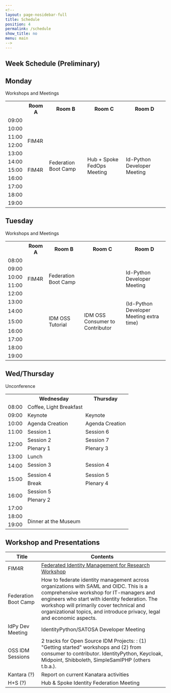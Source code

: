 ```yaml
---
<!--
layout: page-nosidebar-full
title: Schedule
position: 4
permalink: /schedule
show_title: no
menu: main
-->
---
```


## Week Schedule (Preliminary)

<div class="col-lg-4 calendar-table monday-table">
<div class="table-heading">
<h2>Monday</h2>
<span>Workshops and Meetings</span>
</div>
<table>
  <tr>
    <th></th><th>Room A</th> <th>Room B</th> <th>Room C</th> <th>Room D</th>
  </tr>
  <tr>
    <td rowspan="2" class="time-cell">09:00</td><td></td><td></td><td></td><td></td>
  </tr>
  <tr>
    <td></td><td></td><td></td><td></td>
  </tr>
  <tr>
    <td rowspan="2" class="time-cell">10:00</td><td></td><td></td><td></td><td></td>
  </tr>
  <tr>
    <td></td><td></td><td></td><td></td>
  </tr>
  <tr>
    <td rowspan="2" class="time-cell">11:00</td><td rowspan="4" class="fim4r">FIM4R</td><td></td><td></td><td></td>
  </tr>
  <tr>
    <td></td><td></td><td></td>
  </tr>
  <tr>
    <td rowspan="2" class="time-cell">12:00</td><td></td><td></td><td></td>
  </tr>
  <tr>
    <td></td><td></td><td></td>
  </tr>
  <tr>
    <td rowspan="2" class="time-cell">13:00</td><td></td><td rowspan="8" class="fedbc">Federation Boot Camp</td><td rowspan="8" class="hub">Hub + Spoke FedOps Meeting</td><td rowspan="8" class="python">Id-Python Developer Meeting</td>
  </tr>
  <tr>
    <td></td>
  </tr>
<tr>
<td rowspan="2" class="time-cell">14:00</td><td rowspan="6" class="fim4r">FIM4R</td>
</tr>
<tr>

</tr>
<tr>
<td rowspan="2" class="time-cell">15:00</td>
</tr>
<tr>

</tr>
<tr>
<td rowspan="2" class="time-cell">16:00
</td>
</tr>
<tr>

</tr>
<tr>
<td rowspan="2" class="time-cell">17:00</td><td></td><td></td><td></td><td></td>
</tr>
<tr>
<td></td><td></td><td></td><td></td>
</tr>
<tr>
<td rowspan="2" class="time-cell">18:00</td><td></td><td></td><td></td><td></td>
</tr>
<tr>
<td></td><td></td><td></td><td></td>
</tr>
<tr>
<td rowspan="2" class="time-cell">19:00</td><td></td><td></td><td></td><td></td>
</tr>
<tr>
<td></td><td></td><td></td><td></td>
</tr>
</table>
</div>

<div class="col-lg-4 calendar-table tuesday-table">
<div class="table-heading">
<h2>Tuesday</h2>
<span>Workshops and Meetings</span>
</div>
<table>
<tr>
<th></th><th>Room A</th> <th>Room B</th> <th>Room C</th> <th>Room D</th>
</tr>
<tr>
<td rowspan="2" class="time-cell">08:00</td><td></td><td></td><td></td><td></td>
</tr>
<tr>
<td></td><td></td><td></td><td></td>
</tr>
<tr>
<td rowspan="2" class="time-cell">09:00</td><td rowspan="7" class="fim4r">FIM4R</td><td rowspan="7" class="fedbc">Federation Boot Camp</td><td></td><td rowspan="7" class="python">Id-Python Developer Meeting</td>
</tr>
<tr>
<td></td>
</tr>
<tr>
<td rowspan="2" class="time-cell">10:00</td><td></td>
</tr>
<tr>
<td></td>
</tr>
<tr>
<td rowspan="2" class="time-cell">11:00</td><td></td>
</tr>
<tr>
<td></td>
</tr>
<tr>
<td rowspan="2" class="time-cell">12:00</td><td></td>
</tr>
<tr>
<td></td><td></td><td></td><td></td>
</tr>
<tr>
<td rowspan="2" class="time-cell">13:00</td><td></td><td></td><td></td><td></td>
</tr>
<tr>
<td></td><td rowspan="9" class="fedbc">IDM OSS Tutorial</td><td rowspan="9" class="hub">IDM OSS Consumer to Contributor</td><td rowspan="5" class="pythonextra">(Id-Python Developer Meeting extra time)</td>
</tr>
<tr>
<td rowspan="2" class="time-cell">14:00</td><td></td>
</tr>
<tr>
<td></td>
</tr>
<tr>
<td rowspan="2" class="time-cell">15:00</td><td></td>
</tr>
<tr>
<td></td>
</tr>
<tr>
<td rowspan="2" class="time-cell">16:00</td><td></td><td></td>
</tr>
<tr>
<td></td><td></td>
</tr>
<tr>
<td rowspan="2" class="time-cell">17:00</td><td></td><td></td>
</tr>
<tr>
<td></td><td></td>
</tr>
<tr>
<td rowspan="2" class="time-cell">18:00</td><td></td><td></td><td></td><td></td>
</tr>
<tr>
<td></td><td></td><td></td><td></td>
</tr>
<tr>
<td rowspan="2" class="time-cell">19:00</td><td></td><td></td><td></td><td></td>
</tr>
<tr>
<td></td><td></td><td></td><td></td>
</tr>
</table>
</div>

<div class="col-lg-4 calendar-table wedthur-table">
<div class="table-heading">
<h2>Wed/Thursday</h2>
<span>Unconference</span>
</div>
<table>
<tr>
<th></th><th>Wednesday</th> <th>Thursday</th>
</tr>
<tr>
<td rowspan="2" class="time-cell">08:00</td><td colspan="2" rowspan="2" class="pause">Coffee, Light Breakfast</td>
</tr>
<tr>

</tr>
<tr>
<td rowspan="2" class="time-cell">09:00</td><td class="keynote">Keynote</td><td class="keynote">Keynote</td>
</tr>
<tr>
<td rowspan="2" class="agenda">Agenda Creation</td><td rowspan="2" class="agenda">Agenda Creation</td>
</tr>
<tr>
<td rowspan="2" class="time-cell">10:00</td>
</tr>
<tr>
<td rowspan="2" class="session">Session 1</td><td rowspan="2" class="session">Session 6</td>
</tr>
<tr>
<td rowspan="2" class="time-cell">11:00</td>
</tr>
<tr>
<td rowspan="2" class="session">Session 2</td><td rowspan="2" class="session">Session 7</td>
</tr>
<tr>
<td rowspan="2" class="time-cell">12:00</td>
</tr>
<tr>
<td class="plenary">Plenary 1</td><td class="plenary">Plenary 3</td>
</tr>
<tr>
<td rowspan="2" class="time-cell">13:00</td><td rowspan="2" colspan="2" class="pause">Lunch</td>
</tr>
<tr>
</tr>
<tr>
<td rowspan="2" class="time-cell">14:00</td><td class="session">Session 3</td><td class="session">Session 4</td>
</tr>
<tr>
<td></td><td></td>
</tr>
<tr>
<td rowspan="2" class="time-cell">15:00</td><td class="session">Session 4</td><td class="session">Session 5</td>
</tr>
<tr>
<td class="pause">Break</td><td class="plenary">Plenary 4</td>
</tr>
<tr>
<td rowspan="2" class="time-cell">16:00</td><td class="session">Session 5</td><td></td>
</tr>
<tr>
<td class="plenary">Plenary 2</td><td></td>
</tr>
<tr>
<td rowspan="2" class="time-cell">17:00</td><td></td><td></td>
</tr>
<tr>
<td></td><td></td>
</tr>
<tr>
<td rowspan="2" class="time-cell">18:00</td><td></td><td></td>
</tr>
<tr>
<td rowspan="3" class="pause">Dinner at the Museum</td><td rowspan="3"></td>
</tr>
<tr>
<td rowspan="2" class="time-cell">19:00</td>
</tr>

</table>
</div>

## Workshop and Presentations

| Title | Contents
|------ |---------
| FIM4R | [Federated Identity Management for Research Workshop](https://fim4r.org/)
| Federation Boot Camp | How to federate identity management across organizations with SAML and OIDC. This is a comprehensive workshop for IT-managers and engineers who start with identity federation. The workshop will primarily cover technical and organizational topics, and introduce privacy, legal and economic aspects.       
| IdPy Dev Meeting | IdentityPython/SATOSA Developer Meeting
| OSS IDM Sessions | 2 tracks for Open Source IDM Projects: : (1) "Getting started" workshops and (2) from consumer to contributor. IdentityPython, Keycloak, Midpoint, Shibboleth, SimpleSamlPHP (others t.b.a.).
| Kantara (?) | Report on current Kanatara activities
| H+S (?) | Hub & Spoke Identity Federation Meeting
